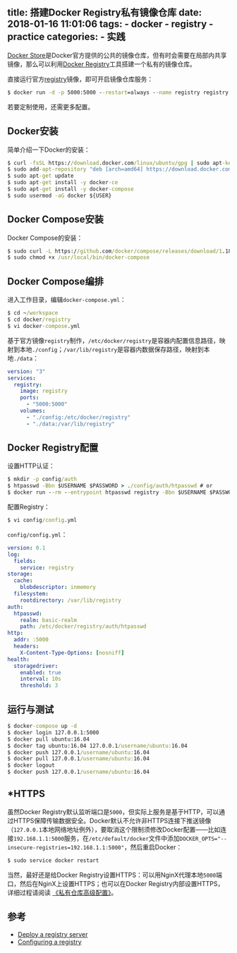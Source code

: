 title: 搭建Docker Registry私有镜像仓库
date: 2018-01-16 11:01:06
tags: 
    - docker
    - registry
    - practice
categories:
    - 实践
---

[Docker Store](https://store.docker.com/)是Docker官方提供的公共的镜像仓库，但有时会需要在局部内共享镜像，那么可以利用[Docker Registry](https://docs.docker.com/registry/)工具搭建一个私有的镜像仓库。

直接运行官方[registry](https://store.docker.com/images/registry)镜像，即可开启镜像仓库服务：
```cmd
$ docker run -d -p 5000:5000 --restart=always --name registry registry
```

若要定制使用，还需更多配置。

<!--more-->
## Docker安装
简单介绍一下Docker的安装：
```cmd
$ curl -fsSL https://download.docker.com/linux/ubuntu/gpg | sudo apt-key add -
$ sudo add-apt-repository "deb [arch=amd64] https://download.docker.com/linux/ubuntu $(lsb_release -cs) stable"
$ sudo apt-get update
$ sudo apt-get install -y docker-ce
$ sudo apt-get install -y docker-compose
$ sudo usermod -aG docker ${USER}
```

## Docker Compose安装
Docker Compose的安装：
```cmd
$ sudo curl -L https://github.com/docker/compose/releases/download/1.18.0/docker-compose-`uname -s`-`uname -m` -o /usr/local/bin/docker-compose
$ sudo chmod +x /usr/local/bin/docker-compose
```

## Docker Compose编排
进入工作目录，编辑`docker-compose.yml`：
```cmd
$ cd ~/workspace
$ cd docker/registry
$ vi docker-compose.yml
```
基于官方镜像`registry`制作，`/etc/docker/registry`是容器内配置信息路径，映射到本地`./config`；`/var/lib/registry`是容器内数据保存路径，映射到本地`./data`：
```yml
version: "3"
services:
  registry:
    image: registry
    ports:
      - "5000:5000"
    volumes:
      - "./config:/etc/docker/registry"
      - "./data:/var/lib/registry"
```

## Docker Registry配置
设置HTTP认证：
```cmd
$ mkdir -p config/auth
$ htpasswd -Bbn $USERNAME $PASSWORD > ./config/auth/htpasswd # or
$ docker run --rm --entrypoint htpasswd registry -Bbn $USERNAME $PASSWORD > ./config/auth/htpasswd
```

配置Registry：
```cmd
$ vi config/config.yml
```

`config/config.yml`：
```yml
version: 0.1
log:
  fields:
    service: registry
storage:
  cache:
    blobdescriptor: inmemory
  filesystem:
    rootdirectory: /var/lib/registry
auth:
  htpasswd:
    realm: basic-realm
    path: /etc/docker/registry/auth/htpasswd
http:
  addr: :5000
  headers:
    X-Content-Type-Options: [nosniff]
health:
  storagedriver:
    enabled: true
    interval: 10s
    threshold: 3
```

## 运行与测试

```cmd
$ docker-compose up -d
$ docker login 127.0.0.1:5000
$ docker pull ubuntu:16.04
$ docker tag ubuntu:16.04 127.0.0.1/username/ubuntu:16.04
$ docker push 127.0.0.1/username/ubuntu:16.04
$ docker pull 127.0.0.1/username/ubuntu:16.04
$ docker logout
$ docker push 127.0.0.1/username/ubuntu:16.04
```

## *HTTPS
虽然Docker Registry默认监听端口是`5000`，但实际上服务是基于HTTP，可以通过HTTPS保障传输数据安全。Docker默认不允许非HTTPS连接下推送镜像（`127.0.0.1`本地网络地址例外），要取消这个限制须修改Docker配置——比如连接`192.168.1.1:5000`服务，在`/etc/default/docker`文件中添加`DOCKER_OPTS="--insecure-registries=192.168.1.1:5000"`，然后重启Docker：
```cmd
$ sudo service docker restart
```
当然，最好还是给Docker Registry设置HTTPS：可以用NginX代理本地`5000`端口，然后在NginX上设置HTTPS；也可以在Docker Registry内部设置HTTPS，详细过程请阅读
[《私有仓库高级配置》](https://yeasy.gitbooks.io/docker_practice/content/repository/registry_auth.html)。

## 参考
* [Deploy a registry server](https://docs.docker.com/registry/deploying/)
* [Configuring a registry](https://docs.docker.com/registry/configuration/)